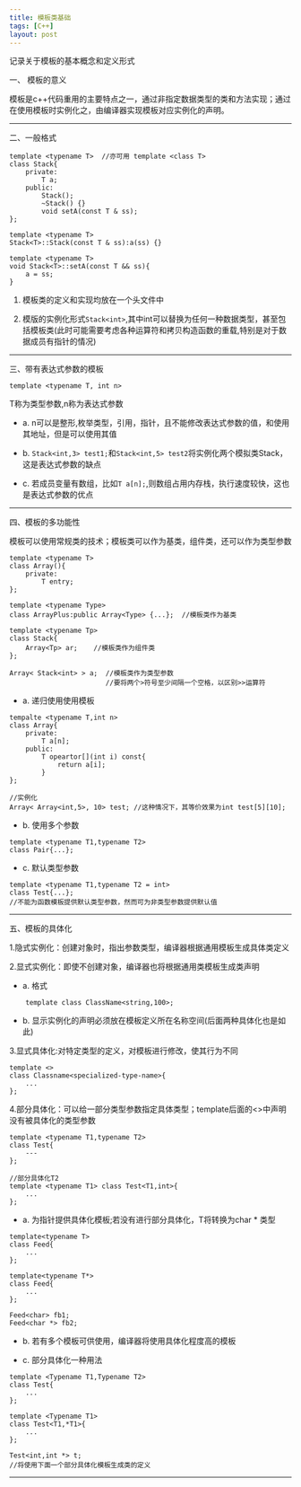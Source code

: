 ```yaml
---
title: 模板类基础
tags: [C++]
layout: post
---
```


记录关于模板的基本概念和定义形式

一、 模板的意义

模板是c++代码重用的主要特点之一，通过非指定数据类型的类和方法实现；通过在使用模板时实例化之，由编译器实现模板对应实例化的声明。

---------------

二、一般格式

```
template <typename T>  //亦可用 template <class T>
class Stack{
	private:
		T a;
	public:
		Stack();
		~Stack() {}
		void setA(const T & ss);
};

template <typename T>
Stack<T>::Stack(const T & ss):a(ss) {}

template <typename T>
void Stack<T>::setA(const T && ss){
	a = ss;
}
```

1. 模板类的定义和实现均放在一个头文件中

2. 模版的实例化形式`Stack<int>`,其中int可以替换为任何一种数据类型，甚至包括模板类(此时可能需要考虑各种运算符和拷贝构造函数的重载,特别是对于数据成员有指针的情况)

---------------

三、带有表达式参数的模板

`template <typename T, int n>`

T称为类型参数,n称为表达式参数
	
* a. n可以是整形,枚举类型，引用，指针，且不能修改表达式参数的值，和使用其地址，但是可以使用其值

* b. `Stack<int,3> test1;`和`Stack<int,5> test2`将实例化两个模拟类Stack，这是表达式参数的缺点

* c. 若成员变量有数组，比如`T a[n];`,则数组占用内存栈，执行速度较快，这也是表达式参数的优点

---------------

四、模板的多功能性

模板可以使用常规类的技术；模板类可以作为基类，组件类，还可以作为类型参数

```
template <typename T>
class Array(){
	private:
		T entry;
};

template <typename Type>
class ArrayPlus:public Array<Type> {...};  //模板类作为基类

template <typename Tp>
class Stack{
	Array<Tp> ar;    //模板类作为组件类
};

Array< Stack<int> > a;  //模板类作为类型参数
						//要将两个>符号至少间隔一个空格，以区别>>运算符
```

* a. 递归使用使用模板

```
tempalte <typename T,int n>
class Array{
	private:
		T a[n];
	public:
		T opeartor[](int i) const{
			return a[i];
		}
};

//实例化
Array< Array<int,5>, 10> test; //这种情况下，其等价效果为int test[5][10];
```

* b. 使用多个参数

```
template <typename T1,typename T2>
class Pair{...};
```

* c. 默认类型参数

```
template <typename T1,typename T2 = int>
class Test{...};
//不能为函数模板提供默认类型参数，然而可为非类型参数提供默认值
```

---------------

五、模板的具体化

1.隐式实例化：创建对象时，指出参数类型，编译器根据通用模板生成具体类定义

>

2.显式实例化：即使不创建对象，编译器也将根据通用类模板生成类声明
	
* a. 格式

```
	template class ClassName<string,100>;
```

* b. 显示实例化的声明必须放在模板定义所在名称空间(后面两种具体化也是如此)

>

3.显式具体化:对特定类型的定义，对模板进行修改，使其行为不同

```
template <>
class Classname<specialized-type-name>{
	...
};
```
>

4.部分具体化：可以给一部分类型参数指定具体类型；template后面的<>中声明没有被具体化的类型参数

```
template <typename T1,typename T2>
class Test{
	---
};

//部分具体化T2
template <typename T1> class Test<T1,int>{
	...
};
```

* a. 为指针提供具体化模板;若没有进行部分具体化，T将转换为char * 类型

```
template<typename T>
class Feed{
	...
};
              
template<typename T*>
class Feed{
	...             
};
      
Feed<char> fb1;
Feed<char *> fb2;

```

* b. 若有多个模板可供使用，编译器将使用具体化程度高的模板

* c. 部分具体化一种用法

```
template <Typename T1,Typename T2>
class Test{
	...
};

template <Typename T1>
class Test<T1,*T1>{
	...
};

Test<int,int *> t;
//将使用下面一个部分具体化模板生成类的定义
```

----------------